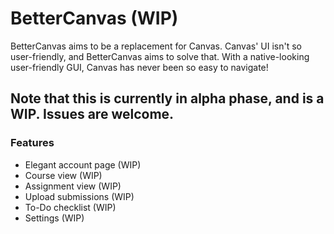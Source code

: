 # BetterCanvas (WIP)
BetterCanvas aims to be a replacement for Canvas. Canvas' UI isn't so user-friendly, and BetterCanvas aims to solve that. With a native-looking user-friendly GUI, Canvas has never been so easy to navigate!
## Note that this is currently in alpha phase, and is a WIP. Issues are welcome.
### Features
- Elegant account page (WIP)
- Course view (WIP)
- Assignment view (WIP)
- Upload submissions (WIP)
- To-Do checklist (WIP)
- Settings (WIP)
